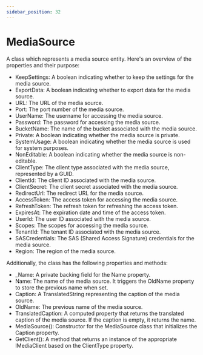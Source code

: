 ```yaml
---
sidebar_position: 32
---
```

# MediaSource

A class which represents a media source entity. Here's an overview of the properties and their purpose:

- KeepSettings: A boolean indicating whether to keep the settings for the media source.
- ExportData: A boolean indicating whether to export data for the media source.
- URL: The URL of the media source.
- Port: The port number of the media source.
- UserName: The username for accessing the media source.
- Password: The password for accessing the media source.
- BucketName: The name of the bucket associated with the media source.
- Private: A boolean indicating whether the media source is private.
- SystemUsage: A boolean indicating whether the media source is used for system purposes.
- NonEditable: A boolean indicating whether the media source is non-editable.
- ClientType: The client type associated with the media source, represented by a GUID.
- ClientId: The client ID associated with the media source.
- ClientSecret: The client secret associated with the media source.
- RedirectUrl: The redirect URL for the media source.
- AccessToken: The access token for accessing the media source.
- RefreshToken: The refresh token for refreshing the access token.
- ExpiresAt: The expiration date and time of the access token.
- UserId: The user ID associated with the media source.
- Scopes: The scopes for accessing the media source.
- TenantId: The tenant ID associated with the media source.
- SASCredentials: The SAS (Shared Access Signature) credentials for the media source.
- Region: The region of the media source.

Additionally, the class has the following properties and methods:

- _Name: A private backing field for the Name property.
- Name: The name of the media source. It triggers the OldName property to store the previous name when set.
- Caption: A TranslatedString representing the caption of the media source.
- OldName: The previous name of the media source.
- TranslatedCaption: A computed property that returns the translated caption of the media source. If the caption is empty, it returns the name.
- MediaSource(): Constructor for the MediaSource class that initializes the Caption property.
- GetClient(): A method that returns an instance of the appropriate IMediaClient based on the ClientType property.
